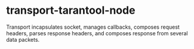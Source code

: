 # transport-tarantool-node

Transport incapsulates socket, manages callbacks, composes request headers, parses response headers, and composes response from several data packets.
